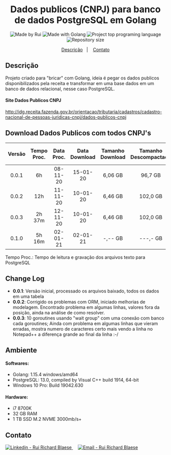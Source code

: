 <h1 align="center">
    Dados publicos (CNPJ) para banco de dados PostgreSQL em Golang
</h1>
<p align="center">  
  <img alt="Made by Rui" src="https://img.shields.io/badge/Made%20by-ruiblaese-%2304D361">  
  <img alt="Made with Golang" src="https://img.shields.io/badge/Made%20with-Golang-%1f425f">  
  <img alt="Project top programing language" src="https://img.shields.io/github/languages/top/ruiblaese/dados-publicos-cnpj-para-postgresql">  
  <img alt="Repository size" src="https://img.shields.io/github/repo-size/ruiblaese/dados-publicos-cnpj-para-postgresql">   
</p>

<p align="center">
    <a href="#descricao">Descrição</a>&nbsp;&nbsp;&nbsp;|&nbsp;&nbsp;&nbsp;    
    <a href="#contato">Contato</a>
</p>

## Descrição
Projeto criado para "bricar" com Golang, ideia é pegar os dados publicos disponibilizados pela receita e transformar em uma base dados em um banco de dados relacional, nesse caso PostgreSQL.

#### Site Dados Publicos CNPJ
http://idg.receita.fazenda.gov.br/orientacao/tributaria/cadastros/cadastro-nacional-de-pessoas-juridicas-cnpj/dados-publicos-cnpj

## Download Dados Publicos com todos CNPJ's

| Versão | Tempo Proc. | Data Proc.    | Data Download | Tamanho Download | Tamanho Descompactado | Tamanho Banco PostgreSQL | Tamanho Backup PostgreSQL | Registros | Link |
|:------:|:-----------:|:-------------:|:-------------:|:----------------:|:---------------------:|:------------------------:|:-------------------------:|------------|------|
| 0.0.1  |  6h         |  08-11-20     |   15-01-20    |      6,06 GB     |        96,7 GB        |          22,5 GB         |          3,15 GB          |            |  [Link para Download](https://drive.google.com/file/d/1oTWhFzPsJLMQwfLCUd38berjjy1cfmhq/view?usp=sharing)    |
| 0.0.2  |  12h        |  11-11-20     |   10-01-20    |      6,46 GB     |        102,0 GB       |          21,7 GB         |          3,38 GB          | 45.153.134 |  [Link para Download](https://drive.google.com/file/d/1utdRqViqZlji8J2eVckB4bAI8BgSReI5/view?usp=sharing)    |
| 0.0.3  |  2h 37m     |  12-11-20     |   10-01-20    |      6,46 GB     |        102,0 GB       |          - - -           |          - - -            | 45.153.134 |  v 0.0.2    |
| 0.1.0  |  5h 16m     |  02-01-21     |   02-01-21    |      -,-- GB     |        ---,- GB       |          - - -           |          - - -            | 46.536.906 |  v 0.1.0    |

Tempo Proc.: Tempo de leitura e gravação dos arquivos texto para PostgreSQL  

## Change Log
- **0.0.1**: Versão inicial, processado os arquivos baixado, todos os dados em uma tabela
- **0.0.2**: Corrigido os problemas com ORM, iniciado melhorias de modelagem. Encontrado problema em algumas linhas, valores fora da posição, ainda na análise de como resolver.
- **0.0.3**: 10 goroutines usando "wait group" com uma conexão com banco cada goroutines; Ainda com problema em algumas linhas que vieram erradas, mostra numero de caracteres certo mais vendo a linha no Notepad++ a diferença grande ao final da linha :-/ 

## Ambiente
#### Softwares:
- Golang: 1.15.4 windows/amd64
- PostgreSQL: 13.0, compiled by Visual C++ build 1914, 64-bit
- Windows 10 Pro: Build 19042.630
#### Hardware:   
- i7 8700K   
- 32 GB RAM   
- 1 TB SSD M.2 NVME 3000mb/s+
     

## Contato

<a href="https://www.linkedin.com/in/ruiblaese/" target="_blank" >
  <img alt="Linkedin - Rui Richard Blaese" src="https://img.shields.io/badge/Linkedin--%23F8952D?style=social&logo=linkedin">
</a>&nbsp;&nbsp;&nbsp;
<a href="mailto:ruiblaese@gmail.com" target="_blank" >
  <img alt="Email - Rui Richard Blaese" src="https://img.shields.io/badge/Email--%23F8952D?style=social&logo=gmail">
</a> 
